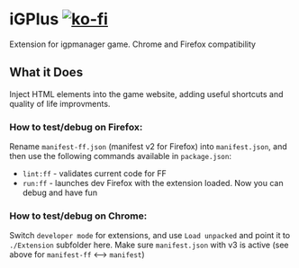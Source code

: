 # iGPlus [![ko-fi](https://ko-fi.com/img/githubbutton_sm.svg)](https://ko-fi.com/K3K2ND3Y8)
Extension for igpmanager game. Chrome and Firefox compatibility

## What it Does
Inject HTML elements into the game website, adding useful shortcuts and quality of life improvments.

### How to test/debug on Firefox:

Rename `manifest-ff.json` (manifest v2 for Firefox) into `manifest.json`, and then use the following commands available in `package.json`:
- `lint:ff` - validates current code for FF
- `run:ff` - launches dev Firefox with the extension loaded. Now you can debug and have fun

### How to test/debug on Chrome:

Switch `developer mode` for extensions, and use `Load unpacked` and point it to `./Extension` subfolder here. Make sure `manifest.json` with v3 is active (see above for `manifest-ff` <--> `manifest`)

